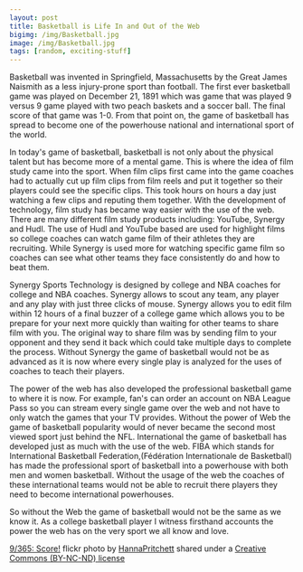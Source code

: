 ```yaml
---
layout: post
title: Basketball is Life In and Out of the Web
bigimg: /img/Basketball.jpg
image: /img/Basketball.jpg
tags: [random, exciting-stuff]
---
```


Basketball was invented in Springfield, Massachusetts by the Great James Naismith as a less injury-prone sport than football. The first ever basketball game was played on December 21, 1891 which was game that was played 9 versus 9 game played with two peach baskets and a soccer ball. The final score of that game was 1-0. From that point on, the game of basketball has spread to become one of the powerhouse national and international sport of the world.

In today's game of basketball, basketball is not only about the physical talent but has become more of a mental game. This is where the idea of film study came into the sport. When film clips first came into the game coaches had to actually cut up film clips from film reels and put it together so their players could see the specific clips. This took hours on hours a day just watching a few clips and reputing them together. With the development of technology, film study has became way easier with the use of the web. There are many different film study products including: YouTube, Synergy and Hudl. The use of Hudl and YouTube based are used for highlight films so college coaches can watch game film of their athletes they are recruiting. While Synergy is used more for watching specific game film so coaches can see what other teams they face consistently do and how to beat them.

Synergy Sports Technology is designed by college and NBA coaches for college and NBA coaches. Synergy allows to scout any team, any player and any play with just three clicks of mouse. Synergy allows you to edit film within 12 hours of a final buzzer of a college game which allows you to be prepare for your next more quickly than waiting for other teams to share film with you. The original way to share film was by sending film to your opponent and they send it back which could take multiple days to complete the process. Without Synergy the game of basketball would not be as advanced as it is now where every single play is analyzed for the uses of coaches to teach their players.

The power of the web has also developed the professional basketball game to where it is now. For example, fan's can order an account on NBA League Pass so you can stream every single game over the web and not have to only watch the games that your TV provides. Without the power of Web the game of basketball popularity would of never became the second most viewed sport just behind the NFL. International the game of basketball has developed just as much with the use of the web. FIBA which stands for International Basketball Federation,(Fédération Internationale de Basketball) has made the professional sport of basketball into a powerhouse with both men and women basketball. Without the usage of the web the coaches of these international teams would not be able to recruit there players they need to become international powerhouses.

So without the Web the game of basketball would not be the same as we know it. As a college basketball player I witness firsthand accounts the power the web has on the very sport we all know and love.      






<a title="9/365: Score!" href="https://flickr.com/photos/28725326@N07/4671966561">9/365: Score!</a> flickr photo by <a href="https://flickr.com/people/28725326@N07">HannaPritchett</a> shared under a <a href="https://creativecommons.org/licenses/by-nc-nd/2.0/">Creative Commons (BY-NC-ND) license</a> </small>
